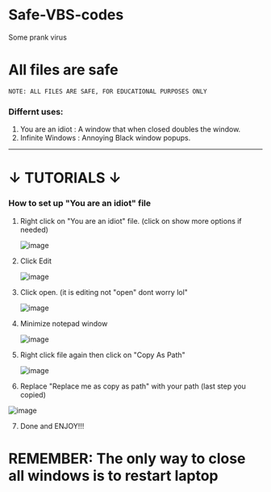 # Safe-VBS-codes
Some prank virus
# All files are safe
`NOTE: ALL FILES ARE SAFE, FOR EDUCATIONAL PURPOSES ONLY`
### Differnt uses:
1. You are an idiot : A window that when closed doubles the window.
2. Infinite Windows : Annoying Black window popups.


-----------------------------------------------------------------------------------------

# ↓ TUTORIALS ↓  



### How to set up "You are an idiot"  file

1. Right click on "You are an idiot" file. (click on show more options if needed)

   ![image](https://github.com/AvionCGI/Safe-VBS-codes/assets/157320811/ae43e5cc-de1c-4c74-b9e3-9cd11b5b2447)

2. Click Edit

   ![image](https://github.com/AvionCGI/Safe-VBS-codes/assets/157320811/63a1898e-8997-46c1-9493-8b428b26bcd5)
   
3. Click open. (it is editing not "open" dont worry lol"

   ![image](https://github.com/AvionCGI/Safe-VBS-codes/assets/157320811/f7998a20-0fca-40b3-9188-1a8d1272a856)

4. Minimize notepad window

   ![image](https://github.com/AvionCGI/Safe-VBS-codes/assets/157320811/a60d1e01-9ef1-4138-a5a0-c13d37734537)

5. Right click file again then click on "Copy As Path"

   ![image](https://github.com/AvionCGI/Safe-VBS-codes/assets/157320811/c234f5d2-8bc5-4e0a-9646-89ee8de8f298)

6. Replace "Replace me as copy as path" with your path (last step you copied)

![image](https://github.com/AvionCGI/Safe-VBS-codes/assets/157320811/15af84e9-4733-4242-9e04-74af5ef8aea5)

7. Done and ENJOY!!!

# REMEMBER: The only way to close all windows is to restart laptop
